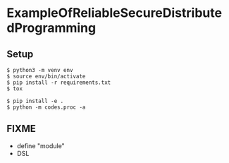 # ExampleOfReliableSecureDistributedProgramming

Setup
-----

    $ python3 -m venv env
    $ source env/bin/activate
    $ pip install -r requirements.txt
    $ tox

    $ pip install -e .
    $ python -m codes.proc -a

FIXME
-----

- define "module"
- DSL
